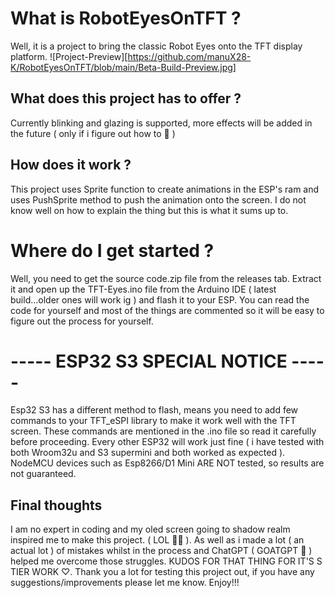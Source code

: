 # What is RobotEyesOnTFT ?

Well, it is a project to bring the classic Robot Eyes onto the TFT display platform.
![Project-Preview][https://github.com/manuX28-K/RobotEyesOnTFT/blob/main/Beta-Build-Preview.jpg]

## What does this project has to offer ?

Currently blinking and glazing is supported, more effects will be added in the future ( only if i figure out how to 🫠 )

## How does it work ?

This project uses Sprite function to create animations in the ESP's ram and uses PushSprite method to push the animation onto the screen.
I do not know well on how to explain the thing but this is what it sums up to.

# Where do I get started ?

Well, you need to get the source code.zip file from the releases tab. Extract it and open up the TFT-Eyes.ino file from the Arduino IDE ( latest build...older ones will work ig )
and flash it to your ESP. You can read the code for yourself and most of the things are commented so it will be easy to figure out the process for yourself.

# ----- ESP32 S3 SPECIAL NOTICE -----

Esp32 S3 has a different method to flash, means you need to add few commands to your TFT_eSPI library to make it work well with the TFT screen.
These commands are mentioned in the .ino file so read it carefully before proceeding. Every other ESP32 will work just fine ( i have tested with both Wroom32u
and S3 supermini and both worked as expected ). NodeMCU devices such as Esp8266/D1 Mini ARE NOT tested, so results are not guaranteed. 

## Final thoughts

I am no expert in coding and my oled screen going to shadow realm inspired me to make this project. ( LOL 🥸😅 ). As well as i made a lot ( an actual lot ) 
of mistakes whilst in the process and ChatGPT ( GOATGPT 🗿 ) helped me overcome those struggles. KUDOS FOR THAT THING FOR IT'S S TIER WORK ♡. 
Thank you a lot for testing this project out, if you have any suggestions/improvements please let me know. Enjoy!!!
